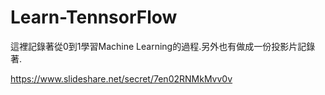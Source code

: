 # Learn-TennsorFlow
這裡記錄著從0到1學習Machine Learning的過程.另外也有做成一份投影片記錄著.

https://www.slideshare.net/secret/7en02RNMkMvv0v
